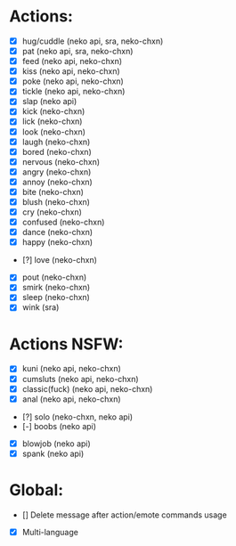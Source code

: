 # Actions:

- [x] hug/cuddle (neko api, sra, neko-chxn)
- [x] pat (neko api, sra, neko-chxn)
- [x] feed (neko api, neko-chxn)
- [x] kiss (neko api, neko-chxn)
- [x] poke (neko api, neko-chxn)
- [x] tickle (neko api, neko-chxn)
- [x] slap (neko api)
- [x] kick (neko-chxn)
- [x] lick (neko-chxn)
- [x] look (neko-chxn)
- [x] laugh (neko-chxn)
- [x] bored (neko-chxn)
- [x] nervous (neko-chxn)
- [x] angry (neko-chxn)
- [x] annoy (neko-chxn)
- [x] bite (neko-chxn)
- [x] blush (neko-chxn)
- [x] cry (neko-chxn)
- [x] confused (neko-chxn)
- [x] dance (neko-chxn)
- [x] happy (neko-chxn)
- [?] love (neko-chxn)
- [x] pout (neko-chxn)
- [x] smirk (neko-chxn)
- [x] sleep (neko-chxn)
- [x] wink (sra)

# Actions NSFW:

- [x] kuni (neko api, neko-chxn)
- [x] cumsluts (neko api, neko-chxn)
- [x] classic(fuck) (neko api, neko-chxn)
- [x] anal (neko api, neko-chxn)
- [?] solo (neko-chxn, neko api)
- [-] boobs (neko api)
- [x] blowjob (neko api)
- [x] spank (neko api)

# Global:
- [] Delete message after action/emote commands usage
- [x] Multi-language
